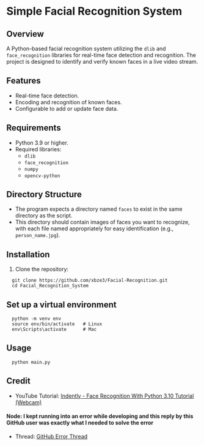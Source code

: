 # Simple Facial Recognition System

## Overview
A Python-based facial recognition system utilizing the `dlib` and `face_recognition` libraries for real-time face detection and recognition. The project is designed to identify and verify known faces in a live video stream.

## Features
- Real-time face detection.
- Encoding and recognition of known faces.
- Configurable to add or update face data.

## Requirements
- Python 3.9 or higher.
- Required libraries:
  - `dlib`
  - `face_recognition`
  - `numpy`
  - `opencv-python`

## Directory Structure
- The program expects a directory named `faces` to exist in the same directory as the script.
- This directory should contain images of faces you want to recognize, with each file named appropriately for easy identification (e.g., `person_name.jpg`).

## Installation
1. Clone the repository:
  ```
    git clone https://github.com/xbze3/Facial-Recognition.git
    cd Facial_Recognition_System
  ```

## Set up a virtual environment
  ```
    python -m venv env
    source env/bin/activate   # Linux
    env\Scripts\activate      # Mac
  ```

## Usage
  ```
    python main.py
  ```

## Credit
- YouTube Tutorial: [Indently - Face Recognition With Python 3.10 Tutorial (Webcam)](https://youtu.be/tl2eEBFEHqM?feature=shared)
#### Node: I kept running into an error while developing and this reply by this GitHub user was exactly what I needed to solve the error
- Thread: [GitHub Error Thread](https://github.com/ageitgey/face_recognition/issues/1548)

